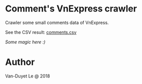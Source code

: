 # Comment's VnExpress crawler

Crawler some small comments data of VnExpress.

See the CSV result: [comments.csv](comments.csv)

*Some magic here :)*

# Author

Van-Duyet Le @ 2018